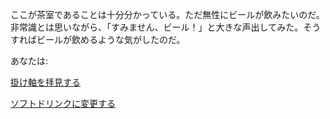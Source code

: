 ここが茶室であることは十分分かっている。ただ無性にビールが飲みたいのだ。
非常識とは思いながら、「すみません、ビール！」と大きな声出してみた。そうすればビールが飲めるような気がしたのだ。

あなたは:

[掛け軸を拝見する](../kakegiku/kakegiku.md)

[ソフトドリンクに変更する](../softdrink/softdrink.md)
